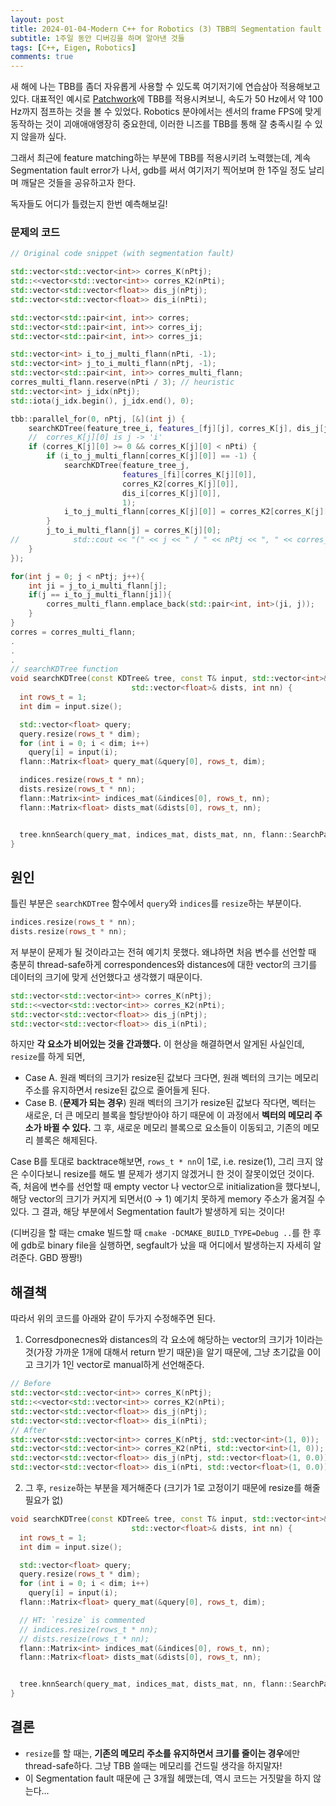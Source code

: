 ```yaml
---
layout: post
title: 2024-01-04-Modern C++ for Robotics (3) TBB의 Segmentation fault 해결하는 방법 
subtitle: 1주일 동안 디버깅을 하며 알아낸 것들
tags: [C++, Eigen, Robotics]
comments: true
---
```


새 해에 나는 TBB를 좀더 자유롭게 사용할 수 있도록 여기저기에 연습삼아 적용해보고 있다.
대표적인 예시로 [Patchwork](https://github.com/LimHyungTae/patchwork)에 TBB를 적용시켜보니, 속도가 50 Hz에서 약 100 Hz까지 점프하는 것을 볼 수 있었다.
Robotics 분야에서는 센서의 frame FPS에 맞게 동작하는 것이 괴애애애앵장히 중요한데, 이러한 니즈를 TBB를 통해 잘 충족시킬 수 있지 않을까 싶다.

그래서 최근에 feature matching하는 부분에 TBB를 적용시키려 노력했는데, 
계속 Segmentation fault error가 나서, gdb를 써서 여기저기 찍어보며 한 1주일 정도 날리며 깨달은 것들을 공유하고자 한다.

독자들도 어디가 틀렸는지 한번 예측해보길!

### 문제의 코드

```cpp
// Original code snippet (with segmentation fault)

std::vector<std::vector<int>> corres_K(nPtj);
std::<<vector<std::vector<int>> corres_K2(nPti);
std::vector<std::vector<float>> dis_j(nPtj);
std::vector<std::vector<float>> dis_i(nPti);

std::vector<std::pair<int, int>> corres;
std::vector<std::pair<int, int>> corres_ij;
std::vector<std::pair<int, int>> corres_ji;

std::vector<int> i_to_j_multi_flann(nPti, -1);
std::vector<int> j_to_i_multi_flann(nPtj, -1);
std::vector<std::pair<int, int>> corres_multi_flann;
corres_multi_flann.reserve(nPti / 3); // heuristic
std::vector<int> j_idx(nPtj);
std::iota(j_idx.begin(), j_idx.end(), 0);

tbb::parallel_for(0, nPtj, [&](int j) {
    searchKDTree(feature_tree_i, features_[fj][j], corres_K[j], dis_j[j], 1);
    //  corres_K[j][0] is j -> 'i'
    if (corres_K[j][0] >= 0 && corres_K[j][0] < nPti) {
        if (i_to_j_multi_flann[corres_K[j][0]] == -1) {
            searchKDTree(feature_tree_j,
                         features_[fi][corres_K[j][0]],
                         corres_K2[corres_K[j][0]],
                         dis_i[corres_K[j][0]],
                         1);
            i_to_j_multi_flann[corres_K[j][0]] = corres_K2[corres_K[j][0]][0];
        }
        j_to_i_multi_flann[j] = corres_K[j][0];
//            std::cout << "(" << j << " / " << nPtj << ", " << corres_K[j][0] << " / " << nPti << ") " << std::endl;
    }
});

for(int j = 0; j < nPtj; j++){
    int ji = j_to_i_multi_flann[j];
    if(j == i_to_j_multi_flann[ji]){
        corres_multi_flann.emplace_back(std::pair<int, int>(ji, j));
    }
}
corres = corres_multi_flann;
.
.
.
// searchKDTree function
void searchKDTree(const KDTree& tree, const T& input, std::vector<int>& indices,
                           std::vector<float>& dists, int nn) {
  int rows_t = 1;
  int dim = input.size();

  std::vector<float> query;
  query.resize(rows_t * dim);
  for (int i = 0; i < dim; i++)
    query[i] = input(i);
  flann::Matrix<float> query_mat(&query[0], rows_t, dim);

  indices.resize(rows_t * nn);
  dists.resize(rows_t * nn);
  flann::Matrix<int> indices_mat(&indices[0], rows_t, nn);
  flann::Matrix<float> dists_mat(&dists[0], rows_t, nn);


  tree.knnSearch(query_mat, indices_mat, dists_mat, nn, flann::SearchParams(128));
}
```

## 원인 

틀린 부분은 `searchKDTree` 함수에서 `query`와 `indices`를 `resize`하는 부분이다.

```cpp
indices.resize(rows_t * nn);
dists.resize(rows_t * nn);
```

저 부분이 문제가 될 것이라고는 전혀 예기치 못했다. 
왜냐하면 처음 변수를 선언할 때 충분히 thread-safe하게 correspondences와 distances에 대한 vector의 크기를 데이터의 크기에 맞게 선언했다고 생각했기 때문이다.

```cpp
std::vector<std::vector<int>> corres_K(nPtj);
std::<<vector<std::vector<int>> corres_K2(nPti);
std::vector<std::vector<float>> dis_j(nPtj);
std::vector<std::vector<float>> dis_i(nPti); 
```

하지만 **각 요소가 비어있는 것을 간과했다.** 이 현상을 해결하면서 알게된 사실인데, `resize`를 하게 되면,
 
* Case A. 원래 벡터의 크기가 resize된 값보다 크다면, 원래 벡터의 크기는 메모리 주소를 유지하면서 resize된 값으로 줄어들게 된다.
* Case B. (**문제가 되는 경우**) 원래 벡터의 크기가 resize된 값보다 작다면, 벡터는 새로운, 더 큰 메모리 블록을 할당받아야 하기 때문에 이 과정에서 **벡터의 메모리 주소가 바뀔 수 있다.** 그 후, 새로운 메모리 블록으로 요소들이 이동되고, 기존의 메모리 블록은 해제된다.

Case B를 토대로 backtrace해보면, `rows_t * nn`이 1로, i.e. resize(1), 그리 크지 않은 수이다보니 resize를 해도 별 문제가 생기지 않겠거니 한 것이 잘못이었던 것이다.
즉, 처음에 변수를 선언할 때 empty vector<int> 나 vector<float>으로 initialization을 했다보니, 해당 vector의 크기가 커지게 되면서(0 → 1) 예기치 못하게 memory 주소가 옮겨질 수 있다.
그 결과, 해당 부분에서 Segmentation fault가 발생하게 되는 것이다!

(디버깅을 할 때는 cmake 빌드할 때 `cmake -DCMAKE_BUILD_TYPE=Debug ..`를 한 후에 gdb로 binary file을 실행하면, segfault가 났을 때 어디에서 발생하는지 자세히 알려준다. GBD 짱짱!)

 

## 해결책

따라서 위의 코드를 아래와 같이 두가지 수정해주면 된다.

1. Corresdponecnes와 distances의 각 요소에 해당하는 vector의 크기가 1이라는 것(가장 가까운 1개에 대해서 return 받기 때문)을 알기 때문에, 그냥 초기값을 0이고 크기가 1인 vector로 manual하게 선언해준다.

```cpp
// Before 
std::vector<std::vector<int>> corres_K(nPtj);
std::<<vector<std::vector<int>> corres_K2(nPti);
std::vector<std::vector<float>> dis_j(nPtj);
std::vector<std::vector<float>> dis_i(nPti);
// After
std::vector<std::vector<int>> corres_K(nPtj, std::vector<int>(1, 0));
std::vector<std::vector<int>> corres_K2(nPti, std::vector<int>(1, 0));
std::vector<std::vector<float>> dis_j(nPtj, std::vector<float>(1, 0.0));
std::vector<std::vector<float>> dis_i(nPti, std::vector<float>(1, 0.0));
```

2. 그 후, `resize`하는 부분을 제거해준다 (크기가 1로 고정이기 때문에 resize를 해줄 필요가 없) 

```cpp
void searchKDTree(const KDTree& tree, const T& input, std::vector<int>& indices,
                           std::vector<float>& dists, int nn) {
  int rows_t = 1;
  int dim = input.size();

  std::vector<float> query;
  query.resize(rows_t * dim);
  for (int i = 0; i < dim; i++)
    query[i] = input(i);
  flann::Matrix<float> query_mat(&query[0], rows_t, dim);

  // HT: `resize` is commented
  // indices.resize(rows_t * nn);
  // dists.resize(rows_t * nn);
  flann::Matrix<int> indices_mat(&indices[0], rows_t, nn);
  flann::Matrix<float> dists_mat(&dists[0], rows_t, nn);


  tree.knnSearch(query_mat, indices_mat, dists_mat, nn, flann::SearchParams(128));
}
```

## 결론

* `resize`를 할 때는, **기존의 메모리 주소를 유지하면서 크기를 줄이는 경우**에만 thread-safe하다. 그냥 TBB 쓸때는 메모리를 건드릴 생각을 하지말자!
* 이 Segmentation fault 때문에 근 3개월 헤맸는데, 역시 코드는 거짓말을 하지 않는다...